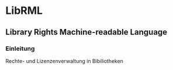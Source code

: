 # LibRML
## Library Rights Machine-readable Language

### Einleitung

Rechte- und Lizenzenverwaltung in Bibiliotheken 